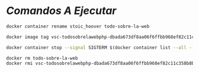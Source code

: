 <!-- Author: Daniel Benjamin Perez Morales -->
<!-- GitHub: https://github.com/DanielBenjaminPerezMoralesDev13 -->
<!-- Gitlab: https://gitlab.com/DanielBenjaminPerezMoralesDev13 -->
<!-- Email: danielperezdev@proton.me -->

# ***Comandos A Ejecutar***

```bash
docker container rename stoic_hoover todo-sobre-la-web
```

```bash
docker image tag vsc-todosobrelawebphp-dbada673df8aa06f6ffbb968ef82c11c358b8be32cbe69bfca2b80516fd00f2d-uid:latest d4nitrix13/web-php:latest
```

```bash
docker container stop --signal SIGTERM $(docker container list --all --filter ancestor=vsc-todosobrelawebphp-dbada673df8aa06f6ffbb968ef82c11c358b8be32cbe69bfca2b80516fd00f2d-uid:latest --filter status=running --quiet)
```

```bash
docker rm todo-sobre-la-web
docker rmi vsc-todosobrelawebphp-dbada673df8aa06f6ffbb968ef82c11c358b8be32cbe69bfca2b80516fd00f2d-uid:latest --force
```
